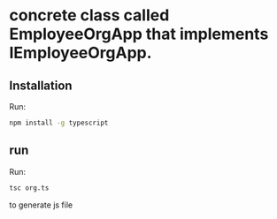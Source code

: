 # concrete class called EmployeeOrgApp that implements IEmployeeOrgApp.

## Installation

Run:

```bash
npm install -g typescript
```


## run

Run:

```bash
tsc org.ts
```
to generate js file
